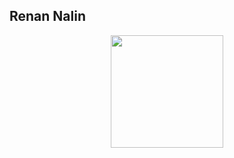 ## Renan Nalin
<div align="center">
  <a href="https://github.com/rnalin">
  <img height="180em" src="[![Anurag's GitHub stats](https://github-readme-stats.vercel.app/api?username=rnalin)](https://github.com/anuraghazra/github-readme-stats)"/>
  
</div>

  
  ##
